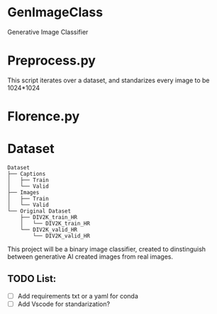 # GenImageClass
 Generative Image Classifier

# Preprocess.py

This script iterates over a dataset, and standarizes every image to be 1024*1024

# Florence.py

# Dataset

```
Dataset
├── Captions
│   ├── Train
│   └── Valid
├── Images
│   ├── Train
│   └── Valid
└── Original Dataset
    ├── DIV2K_train_HR
    │   └── DIV2K_train_HR
    └── DIV2K_valid_HR
        └── DIV2K_valid_HR
```

This project will be a binary image classifier, created to dinstinguish between generative AI created images from real images. 

## TODO List:
- [ ] Add requirements txt or a yaml for conda
- [ ] Add Vscode for standarization?

